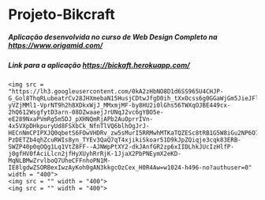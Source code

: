 # Projeto-Bikcraft

##### Aplicação desenvolvida no curso de Web Design Completo na <https://www.origamid.com/>

##### Link para a aplicação <https://bickaft.herokuapp.com/>

<p align = "center">

    <img src = "https://lh3.googleusercontent.com/0kA2zHbNO8D1d6SS965U4CHJP-G_Gol8ThqRLubeatrCv28JHXmebaN15HusjCDtwJfgD0ih_tXxOcss6g0GGaWjGm5JieJFllic0LdrOR8Eek60qhCNRZsGU6J_Xxyf0NC5Vcr1ArkRhBGFl2anhg56wdF3BvOlHWB9zj4mcAb_Tjb-yVZjMMl1-VprNT9h2h8XDkxWjJ_MMxmjMF-by8HU2i0lGhs56TWXqOJBE449cx-2hQ612WsgfytD3arn-08DZwaaejJrUNqJ2vc6gYBO5e-eE289NxaPVmRg5m5DJ_pXHNQmRjAPb2AuOprrIVn-4x5VXpDHkpuryUd8FSXbCk_NfnTlVQ6blhOgJrJ-HECnNmCPIPXJQ0qbetS6FOwVHDRv_zw5sMurI5RRMwhMTKaTQZESc8tRB1G5W8iGu2NP6O7VyYP1FIWYtwIuje-PzDETZb4qhZcuRWIs8yn_TYEv3QaQ7qT4xjikiSkoar51D9kJpZQiqje3cqk83ERB-SWZP40p0qOQg1Lq1VtZ8FF--AJNWpPtXY2-dkJAnfGR2zp6xIIDLhkJUcIzHlfP-j0gfHV0fAciLlcn2jfHyXUyhRrRjK-1JjaX2PbPNEymX2eKD-MqNLBMwZrvlboQ7UheCFFnhoPN1M-IE8lgdwZSORBexIwzAyKoh0gAN3kkgcOzCex_H0R4Aw=w1024-h496-no?authuser=0" width = "400">
    <img src = "" width = "400">
    <img src = "" width = "400">

</p>